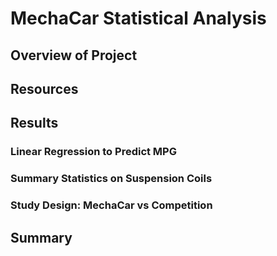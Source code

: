 # MechaCar Statistical Analysis

## Overview of Project

## Resources

## Results

### Linear Regression to Predict MPG

### Summary Statistics on Suspension Coils

### Study Design: MechaCar vs Competition

## Summary



